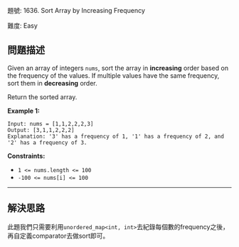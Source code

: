 題號: 1636. Sort Array by Increasing Frequency

難度: Easy

## 問題描述

Given an array of integers `nums`, sort the array in **increasing** order based on the frequency of the values. If multiple values have the same frequency, sort them in **decreasing** order.

Return the sorted array.

**Example 1:**

```
Input: nums = [1,1,2,2,2,3]
Output: [3,1,1,2,2,2]
Explanation: '3' has a frequency of 1, '1' has a frequency of 2, and '2' has a frequency of 3.
```

**Constraints:**

- `1 <= nums.length <= 100`
- `-100 <= nums[i] <= 100`

---
## 解決思路

此題我們只需要利用`unordered_map<int, int>`去紀錄每個數的frequency之後，再自定義comparator去做sort即可。
